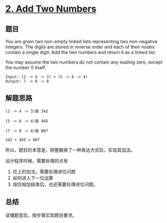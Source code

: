 # [2. Add Two Numbers](https://leetcode.com/problems/add-two-numbers/)

## 题目

You are given two non-empty linked lists representing two non-negative integers. The digits are stored in reverse order and each of their nodes contain a single digit. Add the two numbers and return it as a linked list.

You may assume the two numbers do not contain any leading zero, except the number 0 itself.

```text
Input: (2 -> 4 -> 3) + (5 -> 6 -> 4)
Output: 7 -> 0 -> 8
```

## 解题思路

```text
(2 -> 4 -> 3)是 342

(5 -> 6 -> 4)是 465

(7 -> 0 -> 8)是 807

342 + 465 = 807
```

所以，题目的本意是，把整数换了一种表达方式后，实现其加法。

设计程序时候，需要处理的点有

1. 位上的加法，需要处理进位问题
2. 如何进入下一位运算
3. 按位相加结束后，也还需要处理进位问题。

## 总结

读懂题意后，按步骤实现题目要求。